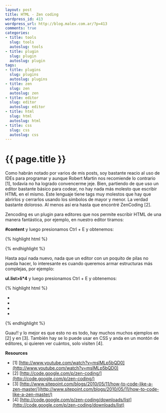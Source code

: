 ```yaml
--- 
layout: post
title: HTML - Zen coding
wordpress_id: 413
wordpress_url: http://blog.malev.com.ar/?p=413
comments: true
categories: 
- title: tools
  slug: tools
  autoslug: tools
- title: plugin
  slug: plugin
  autoslug: plugin
tags: 
- title: plugins
  slug: plugins
  autoslug: plugins
- title: zen
  slug: zen
  autoslug: zen
- title: editor
  slug: editor
  autoslug: editor
- title: html
  slug: html
  autoslug: html
- title: css
  slug: css
  autoslug: css
---
```

{{ page.title }}
================
Como habrán notado por varios de mis posts, soy bastante reacio al uso de IDEs para programar y aunque Robert Martin nos recomiende lo contrario [1], todavía no ha logrado convencerme jeje.
Bien, partiendo de que uso un editor bastante básico para codear, no hay nada más molesto que escribir HTML en el mismo. Este lenguaje tiene tags muy molestos que hay que abrirlos y cerrarlos usando los símbolos de mayor y menor. La verdad bastante doloroso. Al menos así era hasta que encontré ZenCoding [2].

Zencoding es un plugin para editores que nos permite escribir HTML de una manera fantástica, por ejemplo, en nuestro editor tiramos:

**\#content** y luego presionamos Ctrl + E y obtenemos:

{% highlight html %}
<div id="content"></div>
{% endhighlight %}

Hasta aquí nada nuevo, nada que un editor con un poquito de pilas no pueda hacer, lo interesante es cuando queremos armar estructuras más complejas, por ejemplo:

**ul.list>li*4** y luego presionamos Ctrl + E y obtenemos:

{% highlight html %}
<ul class="list">
  <li></li>
  <li></li>
  <li></li>
  <li></li>
</ul>
{% endhighlight %}

Guau!! y lo mejor es que esto no es todo, hay muchos muchos ejemplos en [2] y en [3]. También hay se lo puede usar en CSS y anda en un montón de editores, si quieren ver cuántos, solo visiten [4].

**Resources**

* [1] [http://www.youtube.com/watch?v=mslMLp5bQD0](http://www.youtube.com/watch?v=mslMLp5bQD0)
* [2] [http://code.google.com/p/zen-coding/](http://code.google.com/p/zen-coding/)
* [3] [http://www.sitepoint.com/blogs/2010/05/11/how-to-code-like-a-zen-master/](http://www.sitepoint.com/blogs/2010/05/11/how-to-code-like-a-zen-master/)
* [4] [http://code.google.com/p/zen-coding/downloads/list](http://code.google.com/p/zen-coding/downloads/list)
